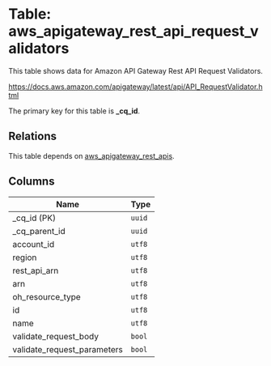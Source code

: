 # Table: aws_apigateway_rest_api_request_validators

This table shows data for Amazon API Gateway Rest API Request Validators.

https://docs.aws.amazon.com/apigateway/latest/api/API_RequestValidator.html

The primary key for this table is **_cq_id**.

## Relations

This table depends on [aws_apigateway_rest_apis](aws_apigateway_rest_apis.md).

## Columns

| Name          | Type          |
| ------------- | ------------- |
|_cq_id (PK)|`uuid`|
|_cq_parent_id|`uuid`|
|account_id|`utf8`|
|region|`utf8`|
|rest_api_arn|`utf8`|
|arn|`utf8`|
|oh_resource_type|`utf8`|
|id|`utf8`|
|name|`utf8`|
|validate_request_body|`bool`|
|validate_request_parameters|`bool`|